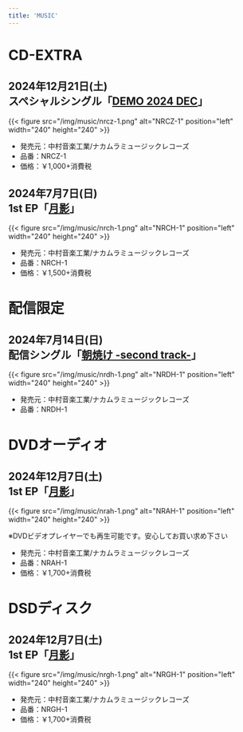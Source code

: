 ```yaml
---
title: 'MUSIC'
---
```


<!--
# CD-DA
## 2025年??月??日(??)<br>1stアルバム「[イン・ザ・パーミッシヴ・ジャズ…](https://nmimusic.github.io/music/nrcj-1)」

{{< figure src="/img/music/nrcj-1.png" alt="NRCJ-1" position="left" width="240" height="240" >}}

- 発売元：中村音楽工業/ナカムラミュージックレコーズ
- 品番：NRCJ-1
- 価格：￥2,000+消費税
-->

# CD-EXTRA
<!--
## 2025年??月??日(??)<br>1stシングル「[瑠璃空/月影](https://nmimusic.github.io/music/rurh-1)」

{{< figure src="/img/music/rucy-1.png" alt="RUCY-1" position="left" width="240" height="240" >}}

※ゲームソフト「癒やしたがりな彼女のいる日常」初回限定盤に付属

- 発売元：中村音楽工業/ルリタニアミュージックエンターテインメント
- 品番：RUCY-1
- 価格：￥4,000+消費税(ゲーム本体との2枚組)
-->

## 2024年12月21日(土)<br>スペシャルシングル「[DEMO 2024 DEC](https://nmimusic.github.io/music/nrcz-1)」

{{< figure src="/img/music/nrcz-1.png" alt="NRCZ-1" position="left" width="240" height="240" >}}

- 発売元：中村音楽工業/ナカムラミュージックレコーズ
- 品番：NRCZ-1
- 価格：￥1,000+消費税

## 2024年7月7日(日)<br>1st EP「[月影](https://nmimusic.github.io/music/nrch-1)」

{{< figure src="/img/music/nrch-1.png" alt="NRCH-1" position="left" width="240" height="240" >}}

- 発売元：中村音楽工業/ナカムラミュージックレコーズ
- 品番：NRCH-1
- 価格：￥1,500+消費税

# 配信限定
## 2024年7月14日(日)<br>配信シングル「[朝焼け -second track-](https://nmimusic.github.io/music/nrdh-1)」

{{< figure src="/img/music/nrdh-1.png" alt="NRDH-1" position="left" width="240" height="240" >}}

- 発売元：中村音楽工業/ナカムラミュージックレコーズ
- 品番：NRDH-1

# DVDオーディオ
## 2024年12月7日(土)<br>1st EP「[月影](https://nmimusic.github.io/music/nrah-1)」

{{< figure src="/img/music/nrah-1.png" alt="NRAH-1" position="left" width="240" height="240" >}}

※DVDビデオプレイヤーでも再生可能です。安心してお買い求め下さい

- 発売元：中村音楽工業/ナカムラミュージックレコーズ
- 品番：NRAH-1
- 価格：￥1,700+消費税

# DSDディスク
## 2024年12月7日(土)<br>1st EP「[月影](https://nmimusic.github.io/music/nrgh-1)」

{{< figure src="/img/music/nrgh-1.png" alt="NRGH-1" position="left" width="240" height="240" >}}

- 発売元：中村音楽工業/ナカムラミュージックレコーズ
- 品番：NRGH-1
- 価格：￥1,700+消費税
